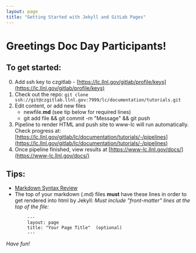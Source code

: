 ```yaml
---
layout: page
title: "Getting Started with Jekyll and GitLab Pages"
---
```


Greetings Doc Day Participants!
===============================

To get started:
---------------

0. Add ssh key to czgitlab - [https://lc.llnl.gov/gitlab/profile/keys](https://lc.llnl.gov/gitlab/profile/keys)
1. Check out the repo:
`git clone ssh://git@czgitlab.llnl.gov:7999/lc/documentation/tutorials.git`
2. Edit content, or add new files 
    - <your-favorite-editor> newfile.**md**  (see tip below for required lines)
    - git add file && git commit -m "Message" && git push
3. Pipeline to render HTML and push site to www-lc will run automatically. Check progress at:
[https://lc.llnl.gov/gitlab/lc/documentation/tutorials/-/pipelines](https://lc.llnl.gov/gitlab/lc/documentation/tutorials/-/pipelines)
4. Once pipeline finished, view results at [https://www-lc.llnl.gov/docs/](https://www-lc.llnl.gov/docs/)

Tips:
-----
* [Markdown Syntax Review](https://www.markdownguide.org/basic-syntax/)
* The top of your markdown (.md) files **must** have these lines in order to get rendered into html by Jekyll:
	    *Must include "front-matter" lines at the top of the file:*
```
		---
		layout: page
		title: "Your Page Title"  (optional)
		---
```		
*Have fun!*
